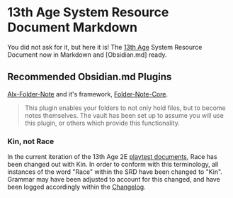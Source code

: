 # 13th Age System Resource Document Markdown
You did not ask for it, but here it is! The [13th Age](https://pelgranepress.com/13th-age/) System Resource Document now in Markdown and [Obsidian.md] ready.

## Recommended Obsidian.md Plugins
[Alx-Folder-Note](https://github.com/aidenlx/alx-folder-note) and it's framework, [Folder-Note-Core](https://github.com/aidenlx/folder-note-core). 
> This plugin enables your folders to not only hold files, but to become notes themselves. The vault has been set up to assume you will use this plugin, or others which provide this functionality.


### Kin, not Race
In the current iteration of the 13th Age 2E [playtest documents](https://robheinsoo.blogspot.com/2022/08/13th-age-2e-more-info.html), Race has been changed out with Kin. In order to conform with this terminology, all instances of the word "Race" within the SRD have been changed to "Kin". Grammar may have been adjusted to account for this changed, and have been logged accordingly within the [Changelog](Changelog.md). 

